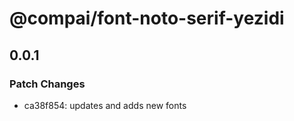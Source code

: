 # @compai/font-noto-serif-yezidi

## 0.0.1
### Patch Changes

- ca38f854: updates and adds new fonts
